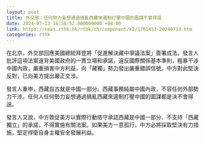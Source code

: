 ```yaml
---
layout: post
title: 外交部：任何勢力妄想通過搞亂西藏來遏制打壓中國的圖謀不會得逞
date: 2024-07-13 16:58:52.000000000 +08:00
link: https://news.rthk.hk/rthk/ch/component/k2/1761453-20240713.htm
categories: rthk
---
```


在北京，外交部回應美國總統拜登將「促進解決藏中爭議法案」簽署成法，發言人批評這項法案違背美國政府的一貫立場和承諾，違反國際關係基本準則，粗暴干涉中國內政，嚴重損害中方利益，向「藏獨」勢力發出嚴重錯誤信號。中方對此堅決反對，已向美方提出嚴正交涉。

發言人重申，西藏自古就是中國一部分。西藏事務純屬中國內政，不容任何外部勢力干涉。任何人任何勢力妄想通過搞亂西藏來遏制打壓中國的圖謀都是決不會得逞。

發言人又說，中方敦促美方以實際行動恪守承認西藏是中國一部分、不支持「西藏獨立」的承諾，不得實施有關法案。如果美方一意孤行，中方必將採取堅決有力措施，堅定捍衛自身主權安全發展利益。
